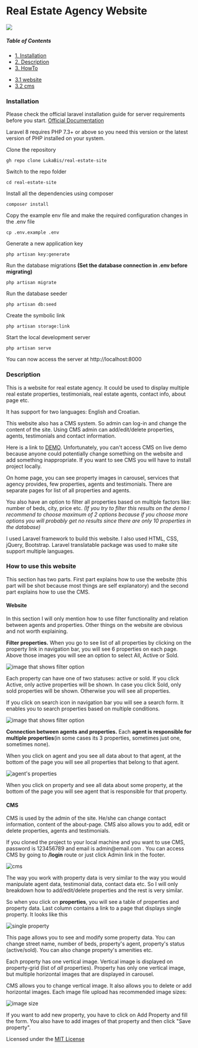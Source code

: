 <h1>Real Estate Agency Website</h1>
<img src="https://img.shields.io/badge/License-MIT-blue.svg" />

##### Table of Contents  
-  [1. Installation](#instalation)  
-  [2. Description](#description)
-  [3. HowTo](#HowTo)
  * [3.1 website](#website)
  * [3.2 cms](#cms)

<a name="instalation"/>
<h3>Installation</h3>

<p>Please check the official laravel installation guide for server requirements before you start. <a href="https://laravel.com/docs/8.x/installation">Official Documentation</a></p>

<p>Laravel 8 requires PHP 7.3+ or above so you need this version or the latest version of PHP installed on your system.</p>

<p>Clone the repository</p>

```
gh repo clone LukaBis/real-estate-site
```
<p>Switch to the repo folder</p>

```
cd real-estate-site
```

<p>Install all the dependencies using composer</p>

```
composer install
```

<p>Copy the example env file and make the required configuration changes in the .env file</p>

```
cp .env.example .env
```

<p>Generate a new application key</p>

```
php artisan key:generate
```

<p>Run the database migrations <b>(Set the database connection in .env before migrating)</b></p>

```
php artisan migrate
```

<p>Run the database seeder</p>

```
php artisan db:seed
```

<p>Create the symbolic link</p>

```
php artisan storage:link
```

<p>Start the local development server</p>

```
php artisan serve
```

<p>You can now access the server at http://localhost:8000</p>

<a name="description"/>
<h3>Description</h3>

<p>This is a website for real estate agency. It could be used to display multiple
real estate properties, testimonials, real estate agents, contact info, about page etc.</p>

<p>It has support for two languages: English and Croatian.</p>

<p>This website also has a CMS system. So admin can log-in and change the content of the site. Using CMS admin can add/edit/delete properties, agents, testimonials and contact information.</p>

<p>Here is a link to <a href="#">DEMO</a>. Unfortunately, you can't access CMS on live demo because anyone could potentially change something on the website and add something inappropriate. If you want to see CMS you will have to install project locally.</p>

<p>On home page, you can see property images in carousel, services that agency provides, few properties, agents and testimonials. There are separate pages for list of all properties and agents.</p>

<p>You also have an option to filter all properties based on multiple factors like: number of beds, city, price etc. <i>(If you try to filter this results on the demo I recommend to choose maximum of 2 options because if you choose more options you will probably get no results since there are only 10 properties in the database)</i></p>

<p>I used Laravel framework to build this website. I also used HTML, CSS, jQuery, Bootstrap. Laravel translatable package was used to make site support multiple languages.</p>

<a name="HowTo"></a>
<h3>How to use this website</h3>

<p>This section has two parts. First part explains how to use the website (this part will be shot because most things are self explanatory) and the second part explains how to use the CMS.</p>

<a name="website"></a>
<h4>Website</h4>

<p>In this section I will only mention how to use filter functionality and relation between agents and properties. Other things on the website are obvious and not worth explaining.</p>

<p><b>Filter properties.</b> When you go to see list of all properties by clicking on the property link in navigation bar, you will see 6 properties on each page. Above those images you will see an option to select All, Active or Sold.</p>

![image that shows filter option](https://github.com/LukaBis/ReadmeImages/blob/main/SmallFilterCircle.png?raw=true)

<p>Each property can have one of two statuses: active or sold. If you click Active, only active properties will be shown. In case you click Sold, only sold properties will be shown. Otherwise you will see all properties.</p>

<p>If you click on search icon in navigation bar you will see a search form. It enables you to search properties based on multiple conditions.</p>

![image that shows filter option](https://github.com/LukaBis/ReadmeImages/blob/main/filter.png?raw=true)

<p><b>Connection between agents and properties.</b> Each <b>agent is responsible for multiple properties</b>(in some cases its 3 properties, sometimes just one, sometimes none).</p>

<p>When you click on agent and you see all data about to that agent, at the bottom of the page you will see all properties that belong to that agent.</p>

![agent's properties](https://github.com/LukaBis/ReadmeImages/blob/main/agents_properties.png?raw=true)

<p>When you click on property and see all data about some property, at the bottom of the page you will see agent that is responsible for that property.</p>

<a name="cms"></a>
<h4>CMS</h4>

<p>CMS is used by the admin of the site. He/she can change contact information, content of the about-page. CMS also allows you to add, edit or delete properties, agents and testimonials.</p>

<p>If you cloned the project to your local machine and you want to use CMS, password is 123456789 and email is admin@email.com . You can access CMS by going to <b>/login</b> route or just click Admin link in the footer.</p>

![cms](https://github.com/LukaBis/ReadmeImages/blob/main/cms.png?raw=true)

<p>The way you work with property data is very similar to the way you would manipulate agent data, testimonial data, contact data etc. So I will only breakdown how to add/edit/delete properties and the rest is very similar.</p>

<p>So when you click on <b>properties</b>, you will see a table of properties and property data. Last column contains a link to a page that displays single property. It looks like this</p>

![single property](https://github.com/LukaBis/ReadmeImages/blob/main/single.png?raw=true)

<p>This page allows you to see and modify some property data. You can change street name, number of beds, property's agent, property's status (active/sold). You can also change property's amenities etc.</p>

<p>Each property has one vertical image. Vertical image is displayed on property-grid (list of <i>all</i> properties). Property has only one vertical image, but multiple horizontal images that are displayed in carousel.</p>

<p>CMS allows you to change vertical image. It also allows you to delete or add horizontal images. Each image file upload has recommended image sizes:</p>

![image size](https://github.com/LukaBis/ReadmeImages/blob/main/imagesizeCircuit.png?raw=true)

<p>If you want to add new property, you have to click on Add Property and fill the form. You also have to add images of that property and then click "Save property".</p>

<p>Licensed under the <a href="https://github.com/LukaBis/real-estate-site/blob/main/LICENSE">MIT License</a></p>
